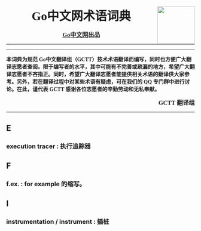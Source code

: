 # <img src="https://avatars0.githubusercontent.com/t/2566037?s=280&v=4" align="right" width="100" height="100"></img>
<font face='黑体' size=6><b><center>Go中文网术语词典</center></b></font>
<br />
<font face='微软雅黑' size=3><b><center>[Go中文网](https://studygolang.com)出品</center></b></font>
****************************************************
****************************************************
<font face='微软雅黑'><b>本词典为规范 Go中文翻译组（GCTT）技术术语翻译而编写，同时也方便广大翻译志愿者查阅。限于编写者的水平，其中可能有不完善或疏漏的地方，希望广大翻译志愿者不吝指正。同时，希望广大翻译志愿者能提供相关术语的翻译供大家参考。另外，若在翻译过程中对某些术语有疑虑，可在我们的 QQ 专门群中进行讨论。在此，谨代表 GCTT 感谢各位志愿者的辛勤劳动和无私奉献。</b></font>
<font face='微软雅黑' size=3><b><p align='right'>GCTT 翻译组</p></b></font>
****************************************************

## E

### execution tracer : 执行追踪器

## F

### f.ex. : for example 的缩写。

## I

### instrumentation / instrument : 插桩
